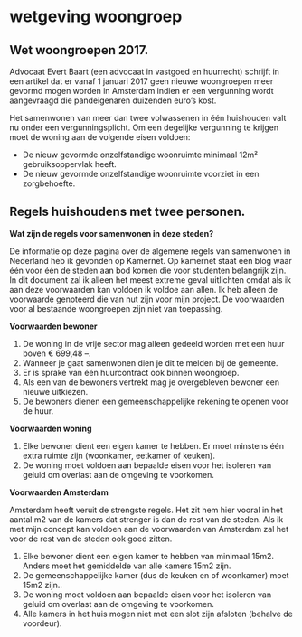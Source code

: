 # wetgeving woongroep

## Wet woongroepen 2017. 

Advocaat Evert Baart \(een advocaat in vastgoed en huurrecht\) schrijft in een artikel dat er vanaf 1 januari 2017 geen nieuwe woongroepen meer gevormd mogen worden in Amsterdam indien er een vergunning wordt aangevraagd die pandeigenaren duizenden euro’s kost.

Het samenwonen van meer dan twee volwassenen in één huishouden valt nu onder een vergunningsplicht. Om een degelijke vergunning te krijgen moet de woning aan de volgende eisen voldoen: 

* De nieuw gevormde onzelfstandige woonruimte minimaal 12m² gebruiksoppervlak heeft.
* De nieuw gevormde onzelfstandige woonruimte voorziet in een zorgbehoefte.

## Regels huishoudens met twee personen.

**Wat zijn de regels voor samenwonen in deze steden?**

De informatie op deze pagina over de algemene regels van samenwonen in Nederland heb ik gevonden op Kamernet. Op kamernet staat een blog waar één voor één de steden aan bod komen die voor studenten belangrijk zijn. In dit document zal ik alleen het meest extreme geval uitlichten omdat als ik aan deze voorwaarden kan voldoen ik voldoe aan allen. Ik heb alleen de voorwaarde genoteerd die van nut zijn voor mijn project. De voorwaarden voor al bestaande woongroepen zijn niet van toepassing. 

**Voorwaarden bewoner**

1. De woning in de vrije sector mag alleen gedeeld worden met een huur boven € 699,48 –.
2. Wanneer je gaat samenwonen dien je dit te melden bij de gemeente.
3. Er is sprake van één huurcontract ook binnen woongroep.
4. Als een van de bewoners vertrekt mag je overgebleven bewoner een nieuwe uitkiezen. 
5. De bewoners dienen een gemeenschappelijke rekening te openen voor de huur.

**Voorwaarden woning**

1. Elke bewoner dient een eigen kamer te hebben. Er moet minstens één extra ruimte zijn \(woonkamer, eetkamer of keuken\).
2. De woning moet voldoen aan bepaalde eisen voor het isoleren van geluid om overlast aan de omgeving te voorkomen.

**Voorwaarden Amsterdam**

Amsterdam heeft veruit de strengste regels. Het zit hem hier vooral in het aantal m2 van de kamers dat strenger is dan de rest van de steden. Als ik met mijn concept kan voldoen aan de voorwaarden van Amsterdam zal het voor de rest van de steden ook goed zitten.

1. Elke bewoner dient een eigen kamer te hebben van minimaal 15m2. Anders moet het gemiddelde van alle kamers 15m2 zijn. 
2. De gemeenschappelijke kamer \(dus de keuken en of woonkamer\) moet 15m2 zijn..
3. De woning moet voldoen aan bepaalde eisen voor het isoleren van geluid om overlast aan de omgeving te voorkomen.
4. Alle kamers in het huis mogen niet met een slot zijn afsloten \(behalve de voordeur\).

